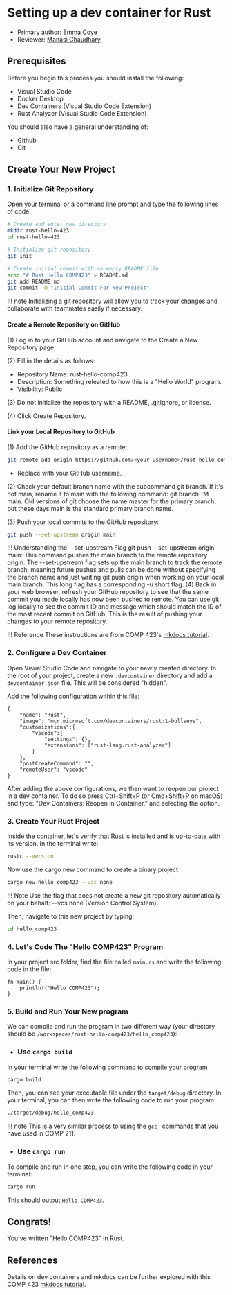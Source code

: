 # Setting up a dev container for Rust

* Primary author: [Emma Coye](https://github.com/emmacoye)
* Reviewer: [Manasi Chaudhary](https://github.com/mchaudh-21)

## Prerequisites

Before you begin this process you should install the following:

* Visual Studio Code
* Docker Desktop
* Dev Containers (Visual Studio Code Extension)
* Rust Analyzer (Visual Studio Code Extension)

You should also have a general understanding of:

* Github 
* Git

## Create Your New Project

### 1. Initialize Git Repository 

Open your terminal or a command line prompt and type the following lines of code:

``` bash
# Create and enter new directory 
mkdir rust-hello-423 
cd rust-hello-423

# Initialize git repository 
git init 

# Create initial commit with an empty README file
echo "# Rust Hello COMP423" > README.md
git add README.md
git commit -m "Initial Commit For New Project"
```
!!! note 
    Initializing a git repository will allow you to track your changes and collaborate with teammates easily if necessary.

#### Create a Remote Repository on GitHub
(1) Log in to your GitHub account and navigate to the Create a New Repository page.

(2) Fill in the details as follows:

- Repository Name: rust-hello-comp423
- Description: Something releated to how this is a "Hello World" program.
- Visibility: Public

(3) Do not initialize the repository with a README, .gitignore, or license.

(4) Click Create Repository.

#### Link your Local Repository to GitHub
(1) Add the GitHub repository as a remote:


``` bash
git remote add origin https://github.com/<your-username>/rust-hello-comp423.git
```
- Replace <your-username> with your GitHub username.

(2) Check your default branch name with the subcommand git branch. If it's not main, rename it to main with the following command: git branch -M main. Old versions of git choose the name master for the primary branch, but these days main is the standard primary branch name.

(3) Push your local commits to the GitHub repository:


``` bash
git push --set-upstream origin main
```

!!! Understanding the --set-upstream Flag
    git push --set-upstream origin main: This command pushes the main branch to the remote repository origin. The --set-upstream flag sets up the main branch to track the remote branch, meaning future pushes and pulls can be done without specifying the branch name and just writing git push origin when working on your local main branch. This long flag has a corresponding -u short flag.
(4) Back in your web browser, refresh your GitHub repository to see that the same commit you made locally has now been pushed to remote. You can use git log locally to see the commit ID and message which should match the ID of the most recent commit on GitHub. This is the result of pushing your changes to your remote repository.

!!! Reference
    These instructions are from COMP 423's [mkdocs tutorial](https://comp423-25s.github.io/resources/MkDocs/tutorial/#step-3-link-your-local-repository-to-github).



### 2. Configure a Dev Container 

Open Visual Studio Code and navigate to your newly created directory.
In the root of your project, create a new ```.devcontainer``` directory and add a ```devcontainer.json``` file. 
This will be considered "hidden". 

Add the following configuration within this file:
```
{
    "name": "Rust",
    "image": "mcr.microsoft.com/devcontainers/rust:1-bullseye",
    "customizations":{
        "vscode":{
            "settings": {},
            "extensions": ["rust-lang.rust-analyzer"]
        }
    },
    "postCreateCommand": "",
    "remoteUser": "vscode"
}
```

After adding the above configurations, we then want to reopen our project in a dev container.
To do so press Ctrl+Shift+P (or Cmd+Shift+P on macOS) and type: 
"Dev Containers: Reopen in Container," and selecting the option.

### 3. Create Your Rust Project
Inside the container, let's verify that Rust is installed and is up-to-date with its version.
In the terminal write:

``` bash
rustc --version
```

Now use the cargo new command to create a binary project
``` bash
cargo new hello_comp423 --vcs none
```

!!! Note
    Use the flag that does not create a new git repository automatically on your behalf: --vcs none (Version Control System).

Then, navigate to this new project by typing:

``` bash
cd hello_comp423
```

### 4. Let's Code The "Hello COMP423" Program
In your project src folder, find the file called ```main.rs``` and write the following code in the file:

```
fn main() {
    println!("Hello COMP423");
}
```

### 5. Build and Run Your New program
We can compile and run the program in two different way (your directory should be ```/workspaces/rust-hello-comp423/hello_comp423```):

- ### Use ```cargo build```

In your terminal write the following command to compile your program
``` bash
cargo build
```
Then, you can see your executable file under the ```target/debug``` directory.
In your terminal, you can then write the following code to run your program:
``` bash
./target/debug/hello_comp423
```
!!! note
    This is a very similar process to using the ```gcc ``` commands that you have used in COMP 211.

- ### Use ```cargo run```

To compile and run in one step, you can write the following code in your terminal:

```bash
cargo run
```

This should output ```Hello COMP423```.

## Congrats! 
You've written "Hello COMP423" in Rust.

## References

Details on dev containers and mkdocs can be further explored with this COMP 423 [mkdocs tutorial](https://comp423-25s.github.io/resources/MkDocs/tutorial/#what-is-a-development-dev-container).